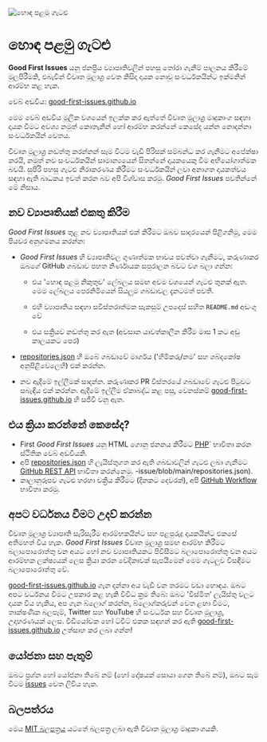 ![හොඳ පළමු ගැටළු](../assets/github/social-preview.png)

# හොඳ පළමු ගැටළු

**Good First Issues** යනු ජනප්‍රිය ව්‍යාපෘතිවලින් පහසු තෝරා ගැනීම් පාලනය කිරීමේ මුලපිරීමකි, එබැවින් විවෘත මූලාශ්‍ර වෙත කිසිදා දායක නොවූ සංවර්ධකයින්ට ඉක්මනින් ආරම්භ කළ හැක.

වෙබ් අඩවිය: [good-first-issues.github.io](https://good-first-issues.github.io)

මෙම වෙබ් අඩවිය මූලික වශයෙන් ඉලක්ක කර ඇත්තේ විවෘත මූලාශ්‍ර මෘදුකාංග සඳහා දායක වීමට අවශ්‍ය නමුත් කොතැනින් හෝ ආරම්භ කරන්නේ කෙසේද යන්න නොදන්නා සංවර්ධකයින් වෙතය.

විවෘත මූලාශ්‍ර නඩත්තු කරන්නන් සෑම විටම වැඩි පිරිසක් සම්බන්ධ කර ගැනීමට අපේක්ෂා කරයි, නමුත් නව සංවර්ධකයින් සාමාන්‍යයෙන් සිතන්නේ දායකයෙකු වීම අභියෝගාත්මක බවයි. සුපිරි පහසු ගැටළු නිරාකරණය කිරීමට සංවර්ධකයින් ලවා අනාගත දායකත්වය සඳහා ඇති බාධකය ඉවත් කරන බව අපි විශ්වාස කරමු. *Good First Issues* පවතින්නේ මේ නිසාය.

## නව ව්‍යාපෘතියක් එකතු කිරීම

*Good First Issues* තුළ නව ව්‍යාපෘතියක් එක් කිරීමට ඔබව සාදරයෙන් පිළිගනිමු, මෙම පියවර අනුගමනය කරන්න:

- *Good First Issues* හි ව්‍යාපෘතිවල ගුණාත්මක භාවය පවත්වා ගැනීමට, කරුණාකර ඔබගේ GitHub ගබඩාව පහත නිර්ණායක සපුරාලන බවට වග බලා ගන්න:

     - එය 'හොඳ පළමු නිකුතුව' ලේබලය සමඟ අවම වශයෙන් ගැටළු තුනක් ඇත. මෙම ලේබලය පෙරනිමියෙන් සියලුම ගබඩාවල දැනටමත් පවතී.

     - එහි ව්‍යාපෘතිය සඳහා සවිස්තරාත්මක සැකසුම් උපදෙස් සහිත `README.md` අඩංගු වේ

     - එය සක්‍රියව නඩත්තු කර ඇත (අවසාන යාවත්කාලීන කිරීම මාස 1 කට අඩු කාලයකට පෙර)

- [repositories.json](https://github.com/gomzyakov/good-first-issue/blob/main/repositories.json) හි ඔබේ ගබඩාවේ මාර්ගය ('හිමිකරු/නම' සහ ශබ්දකෝෂ අනුපිළිවෙලෙහි) එක් කරන්න.

- නව ඇදීමේ ඉල්ලීමක් සාදන්න. කරුණාකර PR විස්තරයේ ගබඩාවේ ගැටළු පිටුවට සබැඳිය එක් කරන්න. ඇදීමේ ඉල්ලීම ඒකාබද්ධ කළ පසු, වෙනස්කම් [good-first-issues.github.io](https://good-first-issues.github.io) හි සජීවී වනු ඇත.

## එය ක්‍රියා කරන්නේ කෙසේද?

- First *Good First Issues* යනු HTML ගොනු ජනනය කිරීමට [PHP](https://www.php.net)` භාවිතා කරන ස්ථිතික වෙබ් අඩවියකි.
- අපි [repositories.json](https://github.com/gomzyakov/good-first) හි ලැයිස්තුගත කර ඇති ගබඩාවලින් ගැටළු ලබා ගැනීමට [GitHub REST API](https://docs.github.com/en/rest) භාවිතා කරන්නෙමු. -issue/blob/main/repositories.json).
- කාලානුරූපව ගැටළු හරහා චක්‍රීය කිරීමට (දිනකට දෙවරක්), අපි [GitHub Workflow](https://docs.github.com/en/actions/using-workflows) භාවිතා කරමු.

## අපට වර්ධනය වීමට උදව් කරන්න

විවෘත මූලාශ්‍ර ව්‍යාපෘති සැරිසැරීම ආරම්භකයින්ට සහ පළපුරුදු දායකයින්ට එකසේ අතිමහත් විය හැක. *Good First Issues* විවෘත මූලාශ්‍ර සමඟ ආරම්භ කිරීමට බලාපොරොත්තු වන අයට හෝ නව ව්‍යාපෘතියකට පිවිසීමට බලාපොරොත්තු වන අයට ආරම්භක ලක්ෂ්‍යයක් ලෙස ක්‍රියා කරන වේදිකාවක් සැපයීමෙන් මෙම ගැටලුව විසඳීමට බලාපොරොත්තු වේ.

[good-first-issues.github.io](https://good-first-issues.github.io) ගැන දන්නා අය වැඩි වන තරමට වඩා හොඳය. ඔබට අපට වර්ධනය වීමට උපකාර කළ හැකි විවිධ ක්‍රම තිබේ: ඔබට 'විස්මිත' ලැයිස්තු වලට දායක විය හැකිය, අප ගැන බ්ලොග් කරන්න, බ්ලොග්කරුවන් වෙත ළඟා වීමට, තාක්ෂණික බලපෑම්, Twitter සහ YouTube හි සංවර්ධක සහ විවෘත මූලාශ්‍ර, උදාහරණයක් ලෙස. වීඩියෝවක හෝ ට්වීට් එකක සඳහන් කර ඇති [good-first-issues.github.io](https://good-first-issues.github.io) උත්සාහ කර ලබා ගන්න!

## යෝජනා සහ පැතුම්

ඔබට ප්‍රශ්න හෝ යෝජනා තිබේ නම් (හෝ දෝෂයක් සොයා ගෙන තිබේ නම්), ඔබට සැම විටම [issues](https://github.com/good-first-issues/good-first-issues.github.io/issues) වෙත ලිවිය හැක.

## බලපත්රය

මෙය [MIT බලපත්‍රය](https://github.com/good-first-issues/good-first-issues.github.io/blob/main/LICENSE) යටතේ බලපත්‍ර ලබා ඇති විවෘත මූලාශ්‍ර මෘදුකාංගයකි.